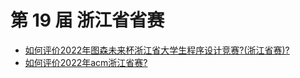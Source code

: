 # 第 19 届 浙江省省赛

- [如何评价2022年图森未来杯浙江省大学生程序设计竞赛?(浙江省赛)?](https://www.zhihu.com/question/528314482)
- [如何评价2022年acm浙江省赛?](https://www.zhihu.com/question/528320895)
